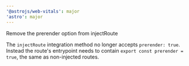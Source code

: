 ```yaml
---
'@astrojs/web-vitals': major
'astro': major
---
```


Remove the prerender option from injectRoute

The `injectRoute` integration method no longer accepts `prerender: true`. Instead the route's entrypoint needs to contain `export const prerender = true`, the same as non-injected routes.
